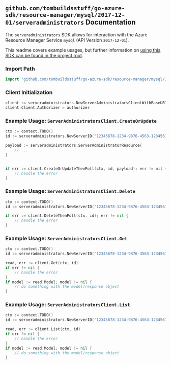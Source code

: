 
## `github.com/tombuildsstuff/go-azure-sdk/resource-manager/mysql/2017-12-01/serveradministrators` Documentation

The `serveradministrators` SDK allows for interaction with the Azure Resource Manager Service `mysql` (API Version `2017-12-01`).

This readme covers example usages, but further information on [using this SDK can be found in the project root](https://github.com/tombuildsstuff/go-azure-sdk/tree/main/docs).

### Import Path

```go
import "github.com/tombuildsstuff/go-azure-sdk/resource-manager/mysql/2017-12-01/serveradministrators"
```


### Client Initialization

```go
client := serveradministrators.NewServerAdministratorsClientWithBaseURI("https://management.azure.com")
client.Client.Authorizer = authorizer
```


### Example Usage: `ServerAdministratorsClient.CreateOrUpdate`

```go
ctx := context.TODO()
id := serveradministrators.NewServerID("12345678-1234-9876-4563-123456789012", "example-resource-group", "serverValue")

payload := serveradministrators.ServerAdministratorResource{
	// ...
}


if err := client.CreateOrUpdateThenPoll(ctx, id, payload); err != nil {
	// handle the error
}
```


### Example Usage: `ServerAdministratorsClient.Delete`

```go
ctx := context.TODO()
id := serveradministrators.NewServerID("12345678-1234-9876-4563-123456789012", "example-resource-group", "serverValue")

if err := client.DeleteThenPoll(ctx, id); err != nil {
	// handle the error
}
```


### Example Usage: `ServerAdministratorsClient.Get`

```go
ctx := context.TODO()
id := serveradministrators.NewServerID("12345678-1234-9876-4563-123456789012", "example-resource-group", "serverValue")

read, err := client.Get(ctx, id)
if err != nil {
	// handle the error
}
if model := read.Model; model != nil {
	// do something with the model/response object
}
```


### Example Usage: `ServerAdministratorsClient.List`

```go
ctx := context.TODO()
id := serveradministrators.NewServerID("12345678-1234-9876-4563-123456789012", "example-resource-group", "serverValue")

read, err := client.List(ctx, id)
if err != nil {
	// handle the error
}
if model := read.Model; model != nil {
	// do something with the model/response object
}
```
